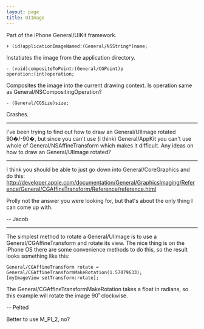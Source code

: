```yaml
---
layout: page
title: UIImage
---
```




Part of the iPhone General/UIKit framework.

<code>+ (id)applicationImageNamed:(General/NSString*)name;</code>

Instatiates the image from the application directory.

<code>- (void)compositeToPoint:(General/CGPoint)p operation:(int)operation;</code>

Composites the image into the current drawing context. Is operation same as General/NSCompositingOperation?

<code>- (General/CGSize)size;</code>

Crashes.

----

I've been trying to find out how to draw an General/UIImage rotated 90�/-90�, but since you can't use (i think) General/AppKit you can't use whole of General/NSAffineTransform which makes it difficult. Any ideas on how to draw an General/UIImage rotated?

----

I think you should be able to just go down into General/CoreGraphics and do this: http://developer.apple.com/documentation/General/GraphicsImaging/Reference/General/CGAffineTransform/Reference/reference.html

Prolly not the answer you were looking for, but that's about the only thing I can come up with.

-- Jacob

----

The simplest method to rotate a General/UIImage is to use a General/CGAffineTransform and rotate its view. The nice thing is on the iPhone OS there are some convenience methods to do this, so the result looks something like this:
    
	General/CGAffineTransform rotate = General/CGAffineTransformMakeRotation(1.57079633);
	[myImageView setTransform:rotate];


The General/CGAffineTransformMakeRotation takes a float in radians, so this example will rotate the image 90&#730; clockwise.

-- Pelted

Better to use M_PI_2, no?
